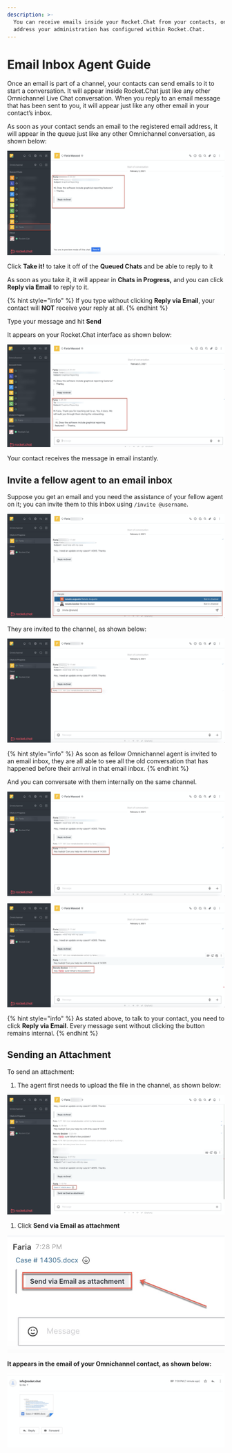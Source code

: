 ```yaml
---
description: >-
  You can receive emails inside your Rocket.Chat from your contacts, on an email
  address your administration has configured within Rocket.Chat.
---
```


# Email Inbox Agent Guide

Once an email is part of a channel, your contacts can send emails to it to start a conversation. It will appear inside Rocket.Chat just like any other Omnichannel Live Chat conversation. When you reply to an email message that has been sent to you, it will appear just like any other email in your contact’s inbox.

As soon as your contact sends an email to the registered email address, it will appear in the queue just like any other Omnichannel conversation, as shown below:

![](<../../../../.gitbook/assets/image (217).png>)

Click **Take it!** to take it off of the **Queued Chats** and be able to reply to it

As soon as you take it, it will appear in **Chats in Progress,** and you can click **Reply via Email** to reply to it.

{% hint style="info" %}
If you type without clicking **Reply via Email**, your contact will **NOT** receive your reply at all.
{% endhint %}

Type your message and hit **Send**

It appears on your Rocket.Chat interface as shown below:

![](<../../../../.gitbook/assets/image (221).png>)

Your contact receives the message in email instantly.

## Invite a fellow agent to an email inbox

Suppose you get an email and you need the assistance of your fellow agent on it; you can invite them to this inbox using `/invite @username`.

![](<../../../../.gitbook/assets/image (235).png>)

They are invited to the channel, as shown below:

![](<../../../../.gitbook/assets/image (237).png>)

{% hint style="info" %}
As soon as fellow Omnichannel agent is invited to an email inbox, they are all able to see all the old conversation that has happened before their arrival in that email inbox.
{% endhint %}

And you can conversate with them internally on the same channel.

![](<../../../../.gitbook/assets/image (239).png>)

![](<../../../../.gitbook/assets/image (241).png>)

{% hint style="info" %}
As stated above, to talk to your contact, you need to click **Reply via Email**. Every message sent without clicking the button remains internal.
{% endhint %}

## Sending an Attachment

To send an attachment:

1. The agent first needs to upload the file in the channel, as shown below:

![](<../../../../.gitbook/assets/image (242).png>)

1. Click **Send via Email as attachment**

![](<../../../../.gitbook/assets/image (243).png>)

**It appears in the email of your Omnichannel contact, as shown below:**

![](<../../../../.gitbook/assets/image (244).png>)
